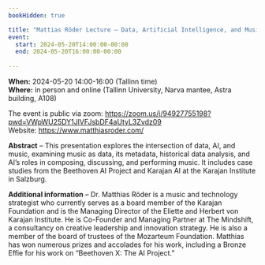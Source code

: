 ```yaml
---
bookHidden: true

title: "Mattias Röder Lecture – Data, Artificial Intelligence, and Music"
event:
  start: 2024-05-20T14:00:00-00:00
  end: 2024-05-20T16:00:00-00:00
  
---
```


**When:** 2024-05-20 14:00-16:00 (Tallinn time)   
**Where:** in person and online (Tallinn University, Narva mantee, Astra building, A108)

The event is public via zoom: https://zoom.us/j/94927755198?pwd=VWpWU25DY1JlVFJsbDF4aUtyL3Zvdz09  
Website: https://www.matthiasroder.com/

<!--more-->
**Abstract** – This presentation explores the intersection of data, AI, and music, examining music as data, its metadata, historical data analysis, and AI’s roles in composing, discussing, and performing music. It includes case studies from the Beethoven AI Project and Karajan AI at the Karajan Institute in Salzburg.   
  
**Additional information** – Dr. Matthias Röder is a music and technology strategist who currently serves as a board member of the Karajan Foundation and is the Managing Director of the Eliette and Herbert von Karajan Institute. He is Co-Founder and Managing Partner at The Mindshift, a consultancy on creative leadership and innovation strategy. He is also a member of the board of trustees of the Mozarteum Foundation.  Matthias has won numerous prizes and accolades for his work, including a Bronze Effie for his work on “Beethoven X: The AI Project.”
